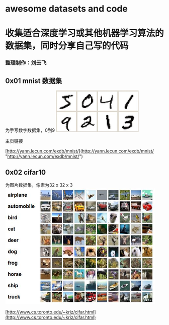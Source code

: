 # awesome datasets and code
# 收集适合深度学习或其他机器学习算法的数据集，同时分享自己写的代码   


### 整理制作：刘云飞



## 0x01 mnist 数据集  

为手写数字数据集，0到9
![](https://github.com/lyffly/awesome_datasets_and_code/blob/master/imgs/mnist.jpg)


主页链接  

[http://yann.lecun.com/exdb/mnist/](http://yann.lecun.com/exdb/mnist/ "http://yann.lecun.com/exdb/mnist/")  


## 0x02  cifar10  

为图片数据集，像素为32 x 32 x 3  
![](https://github.com/lyffly/awesome_datasets_and_code/blob/master/imgs/cifar10.jpg)


[http://www.cs.toronto.edu/~kriz/cifar.html](http://www.cs.toronto.edu/~kriz/cifar.html)  











  